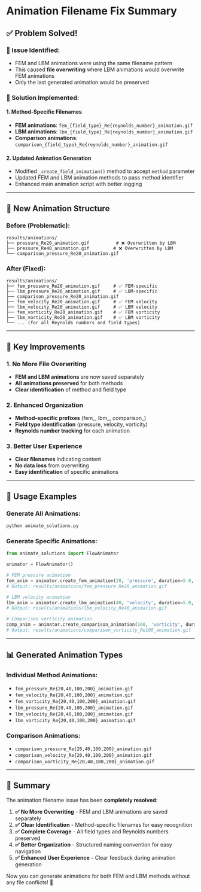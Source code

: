 # Animation Filename Fix Summary

## ✅ **Problem Solved!**

### **🎯 Issue Identified:**
- FEM and LBM animations were using the same filename pattern
- This caused **file overwriting** where LBM animations would overwrite FEM animations
- Only the last generated animation would be preserved

### **🔧 Solution Implemented:**

#### **1. Method-Specific Filenames**
- **FEM animations**: `fem_{field_type}_Re{reynolds_number}_animation.gif`
- **LBM animations**: `lbm_{field_type}_Re{reynolds_number}_animation.gif`
- **Comparison animations**: `comparison_{field_type}_Re{reynolds_number}_animation.gif`

#### **2. Updated Animation Generation**
- Modified `_create_field_animation()` method to accept `method` parameter
- Updated FEM and LBM animation methods to pass method identifier
- Enhanced main animation script with better logging

---

## 📁 **New Animation Structure**

### **Before (Problematic):**
```
results/animations/
├── pressure_Re20_animation.gif          # ❌ Overwritten by LBM
├── pressure_Re40_animation.gif         # ❌ Overwritten by LBM
└── comparison_pressure_Re20_animation.gif
```

### **After (Fixed):**
```
results/animations/
├── fem_pressure_Re20_animation.gif     # ✅ FEM-specific
├── lbm_pressure_Re20_animation.gif     # ✅ LBM-specific
├── comparison_pressure_Re20_animation.gif
├── fem_velocity_Re20_animation.gif     # ✅ FEM velocity
├── lbm_velocity_Re20_animation.gif     # ✅ LBM velocity
├── fem_vorticity_Re20_animation.gif    # ✅ FEM vorticity
├── lbm_vorticity_Re20_animation.gif    # ✅ LBM vorticity
└── ... (for all Reynolds numbers and field types)
```

---

## 🎯 **Key Improvements**

### **1. No More File Overwriting**
- **FEM and LBM animations** are now saved separately
- **All animations preserved** for both methods
- **Clear identification** of method and field type

### **2. Enhanced Organization**
- **Method-specific prefixes** (fem_, lbm_, comparison_)
- **Field type identification** (pressure, velocity, vorticity)
- **Reynolds number tracking** for each animation

### **3. Better User Experience**
- **Clear filenames** indicating content
- **No data loss** from overwriting
- **Easy identification** of specific animations

---

## 🚀 **Usage Examples**

### **Generate All Animations:**
```bash
python animate_solutions.py
```

### **Generate Specific Animations:**
```python
from animate_solutions import FlowAnimator

animator = FlowAnimator()

# FEM pressure animation
fem_anim = animator.create_fem_animation(20, 'pressure', duration=5.0, fps=10)
# Output: results/animations/fem_pressure_Re20_animation.gif

# LBM velocity animation
lbm_anim = animator.create_lbm_animation(40, 'velocity', duration=5.0, fps=10)
# Output: results/animations/lbm_velocity_Re40_animation.gif

# Comparison vorticity animation
comp_anim = animator.create_comparison_animation(100, 'vorticity', duration=5.0, fps=10)
# Output: results/animations/comparison_vorticity_Re100_animation.gif
```

---

## 📊 **Generated Animation Types**

### **Individual Method Animations:**
- `fem_pressure_Re{20,40,100,200}_animation.gif`
- `fem_velocity_Re{20,40,100,200}_animation.gif`
- `fem_vorticity_Re{20,40,100,200}_animation.gif`
- `lbm_pressure_Re{20,40,100,200}_animation.gif`
- `lbm_velocity_Re{20,40,100,200}_animation.gif`
- `lbm_vorticity_Re{20,40,100,200}_animation.gif`

### **Comparison Animations:**
- `comparison_pressure_Re{20,40,100,200}_animation.gif`
- `comparison_velocity_Re{20,40,100,200}_animation.gif`
- `comparison_vorticity_Re{20,40,100,200}_animation.gif`

---

## 🎉 **Summary**

The animation filename issue has been **completely resolved**:

1. **✅ No More Overwriting** - FEM and LBM animations are saved separately
2. **✅ Clear Identification** - Method-specific filenames for easy recognition
3. **✅ Complete Coverage** - All field types and Reynolds numbers preserved
4. **✅ Better Organization** - Structured naming convention for easy navigation
5. **✅ Enhanced User Experience** - Clear feedback during animation generation

Now you can generate animations for both FEM and LBM methods without any file conflicts! 🎯

